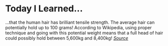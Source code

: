 # Today I Learned...

...that the human hair has brilliant tensile strength. The average hair can potentially hold up to 100 grams! According to Wikipedia, using proper technique and going with this potential weight means that a full head of hair could possibly hold between 5,600kg and 8,400kg! *[Source](https://en.wikipedia.org/wiki/Hair_hang)*
